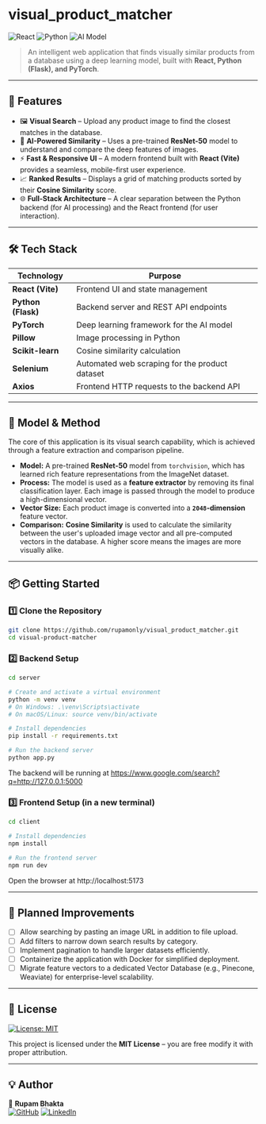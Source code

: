 # visual_product_matcher

![React](https://img.shields.io/badge/React-Vite-blue?logo=react&style=for-the-badge)
![Python](https://img.shields.io/badge/Python-Flask-yellow?logo=python&style=for-the-badge)
![AI Model](https://img.shields.io/badge/AI_Model-ResNet50-orange?logo=pytorch&style=for-the-badge)

> An intelligent web application that finds visually similar products from a database using a deep learning model, built with **React, Python (Flask), and PyTorch**.

---

## 🚀 Features

- 🖼️ **Visual Search** – Upload any product image to find the closest matches in the database.
- 🤖 **AI-Powered Similarity** – Uses a pre-trained **ResNet-50** model to understand and compare the deep features of images.
- ⚡ **Fast & Responsive UI** – A modern frontend built with **React (Vite)** provides a seamless, mobile-first user experience.
- 📈 **Ranked Results** – Displays a grid of matching products sorted by their **Cosine Similarity** score.
- 🌐 **Full-Stack Architecture** – A clear separation between the Python backend (for AI processing) and the React frontend (for user interaction).

---

## 🛠️ Tech Stack

| Technology          | Purpose                                        |
|---------------------|------------------------------------------------|
| **React (Vite)** | Frontend UI and state management               |
| **Python (Flask)** | Backend server and REST API endpoints          |
| **PyTorch** | Deep learning framework for the AI model       |
| **Pillow** | Image processing in Python                     |
| **Scikit-learn** | Cosine similarity calculation                  |
| **Selenium** | Automated web scraping for the product dataset |
| **Axios** | Frontend HTTP requests to the backend API      |

---

## 🧠 Model & Method

The core of this application is its visual search capability, which is achieved through a feature extraction and comparison pipeline.

- **Model:** A pre-trained **ResNet-50** model from `torchvision`, which has learned rich feature representations from the ImageNet dataset.
- **Process:** The model is used as a **feature extractor** by removing its final classification layer. Each image is passed through the model to produce a high-dimensional vector.
- **Vector Size:** Each product image is converted into a **`2048`-dimension** feature vector.
- **Comparison:** **Cosine Similarity** is used to calculate the similarity between the user's uploaded image vector and all pre-computed vectors in the database. A higher score means the images are more visually alike.

---

## 📦 Getting Started

### 1️⃣ Clone the Repository

```bash
git clone https://github.com/rupamonly/visual_product_matcher.git
cd visual-product-matcher
```
### 2️⃣ Backend Setup

```bash
cd server

# Create and activate a virtual environment
python -m venv venv
# On Windows: .\venv\Scripts\activate
# On macOS/Linux: source venv/bin/activate

# Install dependencies
pip install -r requirements.txt

# Run the backend server
python app.py
```
The backend will be running at https://www.google.com/search?q=http://127.0.0.1:5000

### 3️⃣ Frontend Setup (in a new terminal)

```bash
cd client

# Install dependencies
npm install

# Run the frontend server
npm run dev
```
Open the browser at http://localhost:5173

---

## 📝 Planned Improvements

- [ ] Allow searching by pasting an image URL in addition to file upload.
- [ ] Add filters to narrow down search results by category.
- [ ] Implement pagination to handle larger datasets efficiently.
- [ ] Containerize the application with Docker for simplified deployment.
- [ ] Migrate feature vectors to a dedicated Vector Database (e.g., Pinecone, Weaviate) for enterprise-level scalability.

---

## 📜 License

[![License: MIT](https://img.shields.io/badge/License-MIT-yellow.svg?style=for-the-badge)](LICENSE)

This project is licensed under the **MIT License** – you are free modify it with proper attribution.

---

## 💡 Author

👤 **Rupam Bhakta**  
[![GitHub](https://img.shields.io/badge/GitHub-rupamonly-black?logo=github&style=for-the-badge)](https://github.com/rupamonly) [![LinkedIn](https://img.shields.io/badge/LinkedIn-Rupam_Bhakta-blue?logo=linkedin&style=for-the-badge)](https://www.linkedin.com/in/rupam-bhakta-6b8097262/)



